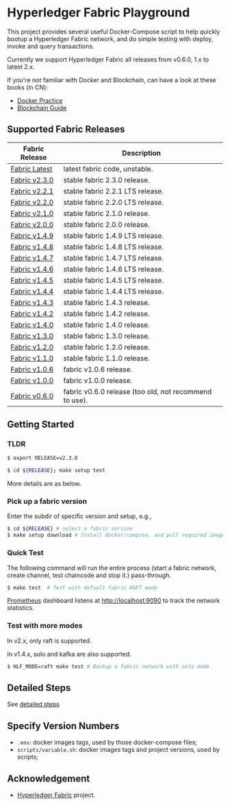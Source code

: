# Hyperledger Fabric Playground

This project provides several useful Docker-Compose script to help quickly bootup a Hyperledger Fabric network, and do simple testing with deploy, invoke and query transactions.

Currently we support Hyperledger Fabric all releases from v0.6.0, 1.x to latest 2.x.

If you're not familiar with Docker and Blockchain, can have a look at these books (in CN):

* [Docker Practice](https://github.com/yeasy/docker_practice)
* [Blockchain Guide](https://github.com/yeasy/blockchain_guide)

## Supported Fabric Releases

Fabric Release | Description
--- | ---
[Fabric Latest](latest/) | latest fabric code, unstable.
[Fabric v2.3.0](v2.3.0/) | stable fabric 2.3.0 release.
[Fabric v2.2.1](v2.2.1/) | stable fabric 2.2.1 LTS release.
[Fabric v2.2.0](v2.2.0/) | stable fabric 2.2.0 LTS release.
[Fabric v2.1.0](v2.1.0/) | stable fabric 2.1.0 release.
[Fabric v2.0.0](v2.0.0/) | stable fabric 2.0.0 release.
[Fabric v1.4.9](v1.4.9/) | stable fabric 1.4.9 LTS release.
[Fabric v1.4.8](v1.4.8/) | stable fabric 1.4.8 LTS release.
[Fabric v1.4.7](v1.4.7/) | stable fabric 1.4.7 LTS release.
[Fabric v1.4.6](v1.4.6/) | stable fabric 1.4.6 LTS release.
[Fabric v1.4.5](v1.4.5/) | stable fabric 1.4.5 LTS release.
[Fabric v1.4.4](v1.4.4/) | stable fabric 1.4.4 LTS release.
[Fabric v1.4.3](v1.4.3/) | stable fabric 1.4.3 release.
[Fabric v1.4.2](v1.4.2/) | stable fabric 1.4.2 release.
[Fabric v1.4.0](v1.4.0/) | stable fabric 1.4.0 release.
[Fabric v1.3.0](v1.3.0/) | stable fabric 1.3.0 release.
[Fabric v1.2.0](v1.2.0/) | stable fabric 1.2.0 release.
[Fabric v1.1.0](v1.1.0/) | stable fabric 1.1.0 release.
[Fabric v1.0.6](v1.0.6/) | fabric v1.0.6 release.
[Fabric v1.0.0](v1.0.0/) | fabric v1.0.0 release.
[Fabric v0.6.0](v0.6.0/) | fabric v0.6.0 release (too old, not recommend to use).

## Getting Started

### TLDR

```bash
$ export RELEASE=v2.3.0
```

```bash
$ cd ${RELEASE}; make setup test
```

More details are as below.

### Pick up a fabric version

Enter the subdir of specific version and setup, e.g.,

```bash
$ cd ${RELEASE} # select a fabric version
$ make setup download # Install docker/compose, and pull required images
```

### Quick Test

The following command will run the entire process (start a fabric network, create channel, test chaincode and stop it.) pass-through.

```bash
$ make test  # Test with default fabric RAFT mode
```

[Prometheus](https://prometheus.io) dashboard listens at [http://localhost:9090](http://localhost:9090) to track the network statistics.

### Test with more modes

In v2.x, only raft is supported.

In v1.4.x, solo and kafka are also supported.

```bash
$ HLF_MODE=raft make test # Bootup a fabric network with solo mode
```

## Detailed Steps

See [detailed steps](docs/steps.md)

## Specify Version Numbers

* `.env`: docker images tags, used by those docker-compose files;
* `scripts/variable.sh`: docker images tags and project versions, used by scripts;

## Acknowledgement

* [Hyperledger Fabric](https://github.com/hyperledger/fabric/) project.
